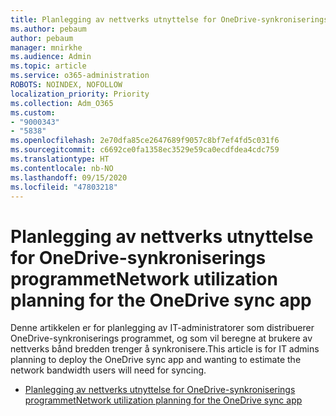 ```yaml
---
title: Planlegging av nettverks utnyttelse for OneDrive-synkroniserings programmet
ms.author: pebaum
author: pebaum
manager: mnirkhe
ms.audience: Admin
ms.topic: article
ms.service: o365-administration
ROBOTS: NOINDEX, NOFOLLOW
localization_priority: Priority
ms.collection: Adm_O365
ms.custom:
- "9000343"
- "5838"
ms.openlocfilehash: 2e70dfa85ce2647689f9057c8bf7ef4fd5c031f6
ms.sourcegitcommit: c6692ce0fa1358ec3529e59ca0ecdfdea4cdc759
ms.translationtype: HT
ms.contentlocale: nb-NO
ms.lasthandoff: 09/15/2020
ms.locfileid: "47803218"
---
```

# <a name="network-utilization-planning-for-the-onedrive-sync-app"></a><span data-ttu-id="0cffe-102">Planlegging av nettverks utnyttelse for OneDrive-synkroniserings programmet</span><span class="sxs-lookup"><span data-stu-id="0cffe-102">Network utilization planning for the OneDrive sync app</span></span>

<span data-ttu-id="0cffe-103">Denne artikkelen er for planlegging av IT-administratorer som distribuerer OneDrive-synkroniserings programmet, og som vil beregne at brukere av nettverks bånd bredden trenger å synkronisere.</span><span class="sxs-lookup"><span data-stu-id="0cffe-103">This article is for IT admins planning to deploy the OneDrive sync app and wanting to estimate the network bandwidth users will need for syncing.</span></span>  

- [<span data-ttu-id="0cffe-104">Planlegging av nettverks utnyttelse for OneDrive-synkroniserings programmet</span><span class="sxs-lookup"><span data-stu-id="0cffe-104">Network utilization planning for the OneDrive sync app</span></span>](https://docs.microsoft.com/onedrive/network-utilization-planning)